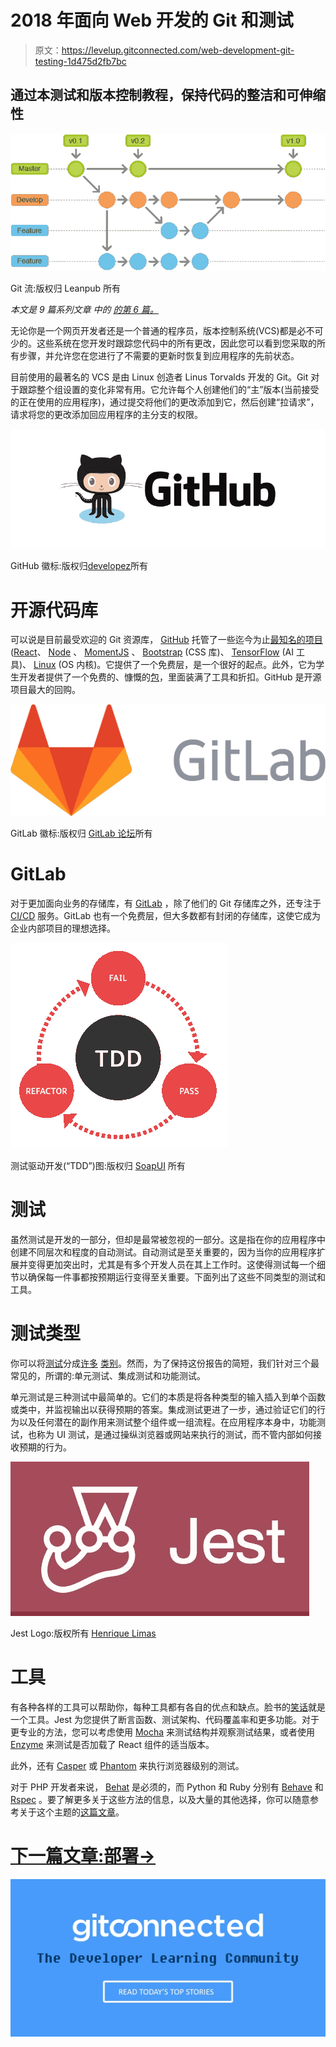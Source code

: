 # 2018 年面向 Web 开发的 Git 和测试

> 原文：<https://levelup.gitconnected.com/web-development-git-testing-1d475d2fb7bc>

## 通过本测试和版本控制教程，保持代码的整洁和可伸缩性

![](img/6357544f0541153d17ddfafd1c6c5b1a.png)

Git 流:版权归 Leanpub 所有

*本文是 9 篇系列文章* *中的* [*的第 6 篇。*](https://medium.com/@jordanmauricio/the-non-developers-guide-to-development-in-2018-7f023a2ff5e1)

无论你是一个网页开发者还是一个普通的程序员，版本控制系统(VCS)都是必不可少的。这些系统在您开发时跟踪您代码中的所有更改，因此您可以看到您采取的所有步骤，并允许您在您进行了不需要的更新时恢复到应用程序的先前状态。

目前使用的最著名的 VCS 是由 Linux 创造者 Linus Torvalds 开发的 Git。Git 对于跟踪整个组设置的变化非常有用。它允许每个人创建他们的“主”版本(当前接受的正在使用的应用程序)，通过提交将他们的更改添加到它，然后创建“拉请求”，请求将您的更改添加回应用程序的主分支的权限。

![](img/2cb66896b979448fe032ee0aee134fb1.png)

GitHub 徽标:版权归[developez](https://www.developpez.net/forums/attachments/p358946d1/a/a/a)所有

# 开源代码库

可以说是目前最受欢迎的 Git 资源库， [GitHub](https://github.com/) 托管了一些迄今为止[最知名的项目](https://github.com/search?o=desc&q=stars%3A%3E1&s=stars&type=Repositories)([React](https://github.com/facebook/react)、 [Node](https://github.com/nodejs/node) 、 [MomentJS](https://github.com/moment/moment) 、 [Bootstrap](https://github.com/twbs/bootstrap) (CSS 库)、 [TensorFlow](https://github.com/tensorflow/tensorflow) (AI 工具)、 [Linux](https://github.com/torvalds/linux) (OS 内核)。它提供了一个免费层，是一个很好的起点。此外，它为学生开发者提供了一个免费的、慷慨的[包](https://education.github.com/pack)，里面装满了工具和折扣。GitHub 是开源项目最大的回购。

![](img/add2a58ed6a1a611c98a3414b28b65c7.png)

GitLab 徽标:版权归 [GitLab 论坛](https://forum.gitlab.com)所有

# GitLab

对于更加面向业务的存储库，有 [GitLab](https://about.gitlab.com/) ，除了他们的 Git 存储库之外，还专注于 [CI/CD](https://medium.com/@jordanmauricio/39ed3544e95c#ced6) 服务。GitLab 也有一个免费层，但大多数都有封闭的存储库，这使它成为企业内部项目的理想选择。

![](img/8557e9de7a927e17bb1aaf8165613c11.png)

测试驱动开发(“TDD”)图:版权归 [SoapUI](https://www.soapui.org/learn/functional-testing/test-first.html) 所有

# **测试**

虽然测试是开发的一部分，但却是最常被忽视的一部分。这是指在你的应用程序中创建不同层次和程度的自动测试。自动测试是至关重要的，因为当你的应用程序扩展并变得更加突出时，尤其是有多个开发人员在其上工作时。这使得测试每一个细节以确保每一件事都按预期运行变得至关重要。下面列出了这些不同类型的测试和工具。

# 测试类型

你可以将[测试](https://codeutopia.net/blog/2015/04/11/what-are-unit-testing-integration-testing-and-functional-testing/)分成[许多](https://stackoverflow.com/questions/520064/what-is-unit-test-integration-test-smoke-test-regression-test) [类别](https://www.sitepoint.com/javascript-testing-unit-functional-integration/)。然而，为了保持这份报告的简短，我们针对三个最常见的，所谓的:单元测试、集成测试和功能测试。

单元测试是三种测试中最简单的。它们的本质是将各种类型的输入插入到单个函数或类中，并监视输出以获得预期的答案。集成测试更进了一步，通过验证它们的行为以及任何潜在的副作用来测试整个组件或一组流程。在应用程序本身中，功能测试，也称为 UI 测试，是通过操纵浏览器或网站来执行的测试，而不管内部如何接收预期的行为。

![](img/e232282175895f35e9e3ba72f1cafffa.png)

Jest Logo:版权所有 [Henrique Limas](https://medium.com/henrique_limas/jest-is-awesome-and-you-should-use-it-581b2afbf9e3)

# 工具

有各种各样的工具可以帮助你，每种工具都有各自的优点和缺点。脸书的[笑话](https://facebook.github.io/jest/)就是一个工具。Jest 为您提供了断言函数、测试架构、代码覆盖率和更多功能。对于更专业的方法，您可以考虑使用 [Mocha](https://mochajs.org/) 来测试结构并观察测试结果，或者使用 [Enzyme](https://github.com/airbnb/enzyme) 来测试是否加载了 React 组件的适当版本。

此外，还有 [Casper](http://casperjs.org/) 或 [Phantom](http://phantomjs.org/) 来执行浏览器级别的测试。

对于 PHP 开发者来说， [Behat](http://behat.org/en/latest/) 是必须的，而 Python 和 Ruby 分别有 [Behave](https://github.com/behave/behave) 和 [Rspec](http://rspec.info/) 。要了解更多关于这些方法的信息，以及大量的其他选择，你可以随意参考关于这个主题的[这篇文章](https://medium.com/welldone-software/an-overview-of-javascript-testing-in-2018-f68950900bc3)。

# [下一篇文章:部署→](https://medium.com/@jordanmauricio/deployment-b4d8b7f44f3e)

[![](img/439094b9a664ef0239afbc4565c6ca49.png)](https://levelup.gitconnected.com/)